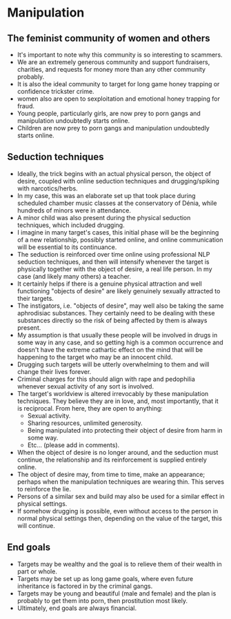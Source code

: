 # Manipulation

<div id="google_translate_element"></div>
<script type="text/javascript" src="//translate.google.com/translate_a/element.js?cb=googleTranslateElementInit"></script>
<script type="text/javascript">
function googleTranslateElementInit() {
  new google.translate.TranslateElement({pageLanguage: 'en'}, 'google_translate_element');
}
</script>

## The feminist community of women and others

- It's important to note why this community is so interesting to scammers.
- We are an extremely generous community and support fundraisers, charities, and requests for money more than any other community probably.
- It is also the ideal community to target for long game honey trapping or confidence trickster crime.
- women also are open to sexploitation and emotional honey trapping for fraud.
- Young people, particularly girls, are now prey to porn gangs and manipulation undoubtedly starts online.
- Children are now prey to porn gangs and manipulation undoubtedly starts online.

## Seduction techniques

- Ideally, the trick begins with an actual physical person, the object of desire, coupled with online seduction techniques and drugging/spiking with narcotics/herbs.
- In my case, this was an elaborate set up that took place during scheduled chamber music classes at the conservatory of Dénia, while hundreds of minors were in attendance.
- A minor child was also present during the physical seduction techniques, which included drugging.
- I imagine in many target's cases, this initial phase will be the beginning of a new relationship, possibly started online, and online communication will be essential to its continuance.
- The seduction is reinforced over time online using professional NLP seduction techniques, and then will intensify whenever the target is physically together with the object of desire, a real life person. In my case (and likely many others) a teacher.
- It certainly helps if there is a genuine physical attraction and well functioning "objects of desire" are likely genuinely sexually attracted to their targets.
- The instigators, i.e. "objects of desire", may well also be taking the same aphrodisiac substances. They certainly need to be dealing with these substances directly so the risk of being affected by them is always present. 
- My assumption is that usually these people will be involved in drugs in some way in any case, and so getting high is a common occurrence and doesn't have the extreme cathartic effect on the mind that will be happening to the target who may be an innocent child.
- Drugging such targets will be utterly overwhelming to them and will change their lives forever.
- Criminal charges for this should align with rape and pedophilia whenever sexual activity of any sort is involved.
- The target's worldview is altered irrevocably by these manipulation techniques. They believe they are in love, and, most importantly, that it is reciprocal. From here, they are open to anything:
     - Sexual activity.
     - Sharing resources, unlimited generosity.
     - Being manipulated into protecting their object of desire from harm in some way.
     - Etc... (please add in comments).
- When the object of desire is no longer around, and the seduction must continue, the relationship and its reinforcement is supplied entirely online.
- The object of desire may, from time to time, make an appearance; perhaps when the manipulation techniques are wearing thin. This serves to reinforce the lie.
- Persons of a similar sex and build may also be used for a similar effect in physical settings.
- If somehow drugging is possible, even without access to the person in normal physical settings then, depending on the value of the target, this will continue.

## End goals

- Targets may be wealthy and the goal is to relieve them of their wealth in part or whole.
- Targets may be set up as long game goals, where even future inheritance is factored in by the criminal gangs.
- Targets may be young and beautiful (male and female) and the plan is probably to get them into porn, then prostitution most likely.
- Ultimately, end goals are always financial.
